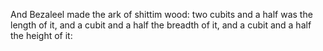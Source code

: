 And Bezaleel made the ark of shittim wood: two cubits and a half was the length of it, and a cubit and a half the breadth of it, and a cubit and a half the height of it:
